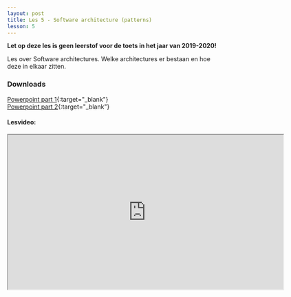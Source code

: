 ```yaml
---
layout: post
title: Les 5 - Software architecture (patterns)
lesson: 5
---
```


**Let op deze les is geen leerstof voor de toets in het jaar van 2019-2020!**

Les over Software architectures. Welke architectures er bestaan en hoe deze in elkaar zitten.

### Downloads

[Powerpoint part 1](https://drive.google.com/file/d/1Mr_I4aFVZSyWAAx3Wt7t2lhREPPDxTe8/view?usp=sharing){:target="_blank"}  
[Powerpoint part 2](https://drive.google.com/file/d/1_1-CxNfqNim1oZn6wrUZisTQotNAQ5yf/view?usp=sharing){:target="_blank"}

#### Lesvideo:
<iframe src="https://drive.google.com/file/d/17fAQY6yGyw3QmVm75eQ3LPlvCS7flDua/preview" width="640" height="360" allowFullScreen allow="accelerometer; autoplay; encrypted-media; gyroscope; picture-in-picture"></iframe>



